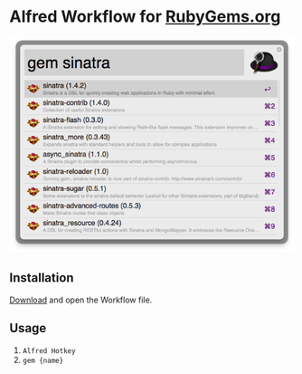 # Alfred Workflow for [RubyGems.org](https://rubygems.org)

![RubyGems.org Workflow Screenshot](./screenshot.png)

## Installation

[Download](../../../raw/master/rubygems/rubygems.alfredworkflow) and open the
Workflow file.

## Usage

1. `Alfred Hotkey`
2. `gem {name}`
